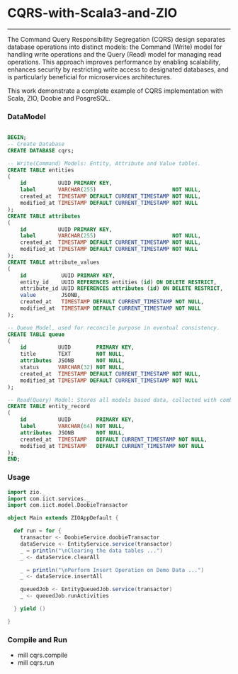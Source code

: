 # CQRS-with-Scala3-and-ZIO
---
The Command Query Responsibility Segregation (CQRS) design separates database operations into distinct models: the Command (Write) model for handling write operations and the Query (Read) model for managing read operations. This approach improves performance by enabling scalability, enhances security by restricting write access to designated databases, and is particularly beneficial for microservices architectures.

This work demonstrate a complete example of CQRS implementation with Scala, ZIO, Doobie and PosgreSQL. 
### DataModel
```SQL

BEGIN;
-- Create Database
CREATE DATABASE cqrs;

-- Write(Command) Models: Entity, Attribute and Value tables.
CREATE TABLE entities
(
    id          UUID PRIMARY KEY,
    label       VARCHAR(255)                        NOT NULL,
    created_at  TIMESTAMP DEFAULT CURRENT_TIMESTAMP NOT NULL,
    modified_at TIMESTAMP DEFAULT CURRENT_TIMESTAMP NOT NULL
);
CREATE TABLE attributes
(
    id          UUID PRIMARY KEY,
    label       VARCHAR(255)                        NOT NULL,
    created_at  TIMESTAMP DEFAULT CURRENT_TIMESTAMP NOT NULL,
    modified_at TIMESTAMP DEFAULT CURRENT_TIMESTAMP NOT NULL
);
CREATE TABLE attribute_values
(
    id           UUID PRIMARY KEY,
    entity_id    UUID REFERENCES entities (id) ON DELETE RESTRICT,
    attribute_id UUID REFERENCES attributes (id) ON DELETE RESTRICT,
    value        JSONB,
    created_at   TIMESTAMP DEFAULT CURRENT_TIMESTAMP NOT NULL,
    modified_at  TIMESTAMP DEFAULT CURRENT_TIMESTAMP NOT NULL
);

-- Queue Model, used for reconcile purpose in eventual consistency.
CREATE TABLE queue
(
    id          UUID        PRIMARY KEY,
    title       TEXT        NOT NULL,
    attributes  JSONB       NOT NULL,
    status      VARCHAR(32) NOT NULL,
    created_at  TIMESTAMP DEFAULT CURRENT_TIMESTAMP NOT NULL,
    modified_at TIMESTAMP DEFAULT CURRENT_TIMESTAMP NOT NULL
);

-- Read(Query) Model: Stores all models based data, collected with combined attributes.
CREATE TABLE entity_record
(
    id          UUID        PRIMARY KEY,
    label       VARCHAR(64) NOT NULL,
    attributes  JSONB       NOT NULL,
    created_at  TIMESTAMP   DEFAULT CURRENT_TIMESTAMP NOT NULL,
    modified_at TIMESTAMP   DEFAULT CURRENT_TIMESTAMP NOT NULL
);
END;
```
### Usage
```Scala
import zio._
import com.iict.services._
import com.iict.model.DoobieTransactor

object Main extends ZIOAppDefault {

  def run = for {
    transactor <- DoobieService.doobieTransactor
    dataService <- EntityService.service(transactor)
    _ = println("\nClearing the data tables ...")
    _ <- dataService.clearAll

    _ = println("\nPerform Insert Operation on Demo Data ...")
    _ <- dataService.insertAll

    queuedJob <- EntityQueuedJob.service(transactor)
    _ <- queuedJob.runActivities

  } yield ()

}
```

### Compile and Run
- mill cqrs.compile
- mill cqrs.run

